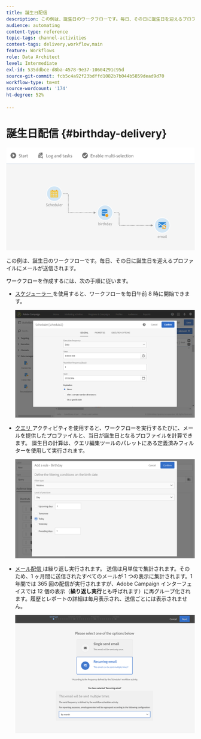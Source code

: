 ```yaml
---
title: 誕生日配信
description: この例は、誕生日のワークフローです。毎日、その日に誕生日を迎えるプロファイルにメールが送信されます。
audience: automating
content-type: reference
topic-tags: channel-activities
context-tags: delivery,workflow,main
feature: Workflows
role: Data Architect
level: Intermediate
exl-id: 535ddbce-d8ba-4578-9e37-10604291c95d
source-git-commit: fcb5c4a92f23bdffd1082b7b044b5859dead9d70
workflow-type: tm+mt
source-wordcount: '174'
ht-degree: 52%

---
```


# 誕生日配信 {#birthday-delivery}

![](assets/wkf_delivery_example_1.png)

この例は、誕生日のワークフローです。毎日、その日に誕生日を迎えるプロファイルにメールが送信されます。

ワークフローを作成するには、次の手順に従います。

* [ スケジューラー ](../../automating/using/scheduler.md) を使用すると、ワークフローを毎日午前 8 時に開始できます。

  ![](assets/wkf_delivery_example_2.png)

* [ クエリ ](../../automating/using/query.md) アクティビティを使用すると、ワークフローを実行するたびに、メールを提供したプロファイルと、当日が誕生日となるプロファイルを計算できます。 誕生日の計算は、クエリ編集ツールのパレットにある定義済みフィルターを使用して実行されます。

  ![](assets/wkf_delivery_example_3.png)

* [ メール配信 ](../../automating/using/email-delivery.md) は繰り返し実行されます。 送信は月単位で集計されます。そのため、1 ヶ月間に送信されたすべてのメールが 1 つの表示に集計されます。1 年間では 365 回の配信が実行されますが、Adobe Campaign インターフェイスでは 12 個の表示（**繰り返し実行**&#x200B;とも呼ばれます）に再グループ化されます。履歴とレポートの詳細は毎月表示され、送信ごとには表示されません。

  ![](assets/wkf_delivery_example_4.png)
